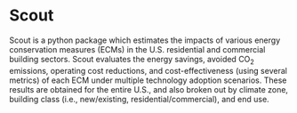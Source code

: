 # Scout

Scout is a python package which estimates the impacts of various energy
conservation measures (ECMs) in the U.S. residential and commercial building
sectors. Scout evaluates the energy savings, avoided CO<sub>2</sub> emissions,
operating cost reductions, and cost-effectiveness (using several metrics) of
each ECM under multiple technology adoption scenarios. These results are
obtained for the entire U.S., and also broken out by climate zone, building
class (i.e., new/existing, residential/commercial), and end use.
